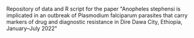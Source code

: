 
Repository of data and R script for the paper "Anopheles stephensi is implicated in an outbreak of Plasmodium falciparum parasites that carry markers of drug and diagnostic resistance in Dire Dawa City, Ethiopia, January–July 2022"
